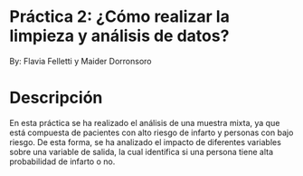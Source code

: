 # Práctica 2: ¿Cómo realizar la limpieza y análisis de datos?
By: Flavia Felletti y Maider Dorronsoro

# Descripción
En esta práctica se ha realizado el análisis de una muestra mixta, ya que está compuesta de pacientes con alto riesgo de infarto y personas con bajo riesgo. De esta forma, se ha analizado el impacto de diferentes variables sobre una variable de salida, la cual identifica si una persona tiene alta probabilidad de infarto o no.
